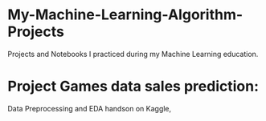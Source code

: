 # My-Machine-Learning-Algorithm-Projects
Projects and Notebooks I practiced during my Machine Learning education.


# Project Games data sales prediction:

Data Preprocessing and EDA handson on Kaggle,
